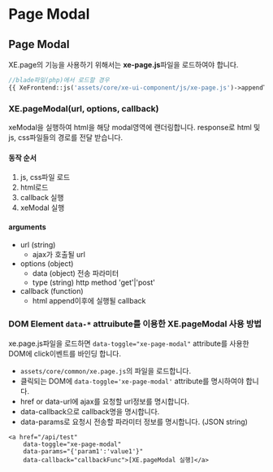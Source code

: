 # Page Modal

## Page Modal

XE.page의 기능을 사용하기 위해서는 **xe-page.js**파일을 로드하여야 합니다.

```php
//blade파일(php)에서 로드할 경우
{{ XeFrontend::js('assets/core/xe-ui-component/js/xe-page.js')->appendTo('body')->load() }}
```

### XE.pageModal\(url, options, callback\)

xeModal을 실행하여 html을 해당 modal영역에 랜더링합니다. response로 html 및 js, css파일들의 경로를 전달 받습니다.

#### 동작 순서

1. js, css파일 로드
2. html로드
3. callback 실행
4. xeModal 실행

#### arguments

* url \(string\)
  * ajax가 호출될 url
* options \(object\)
  * data \(object\) 전송 파라미터
  * type \(string\) http method 'get'\|'post'
* callback \(function\)
  * html append이후에 실행될 callback

### DOM Element `data-*` attruibute를 이용한 XE.pageModal 사용 방법

xe.page.js파일을 로드하면 `data-toggle="xe-page-modal"` attribute를 사용한 DOM에 click이벤트를 바인딩 합니다.

* `assets/core/common/xe.page.js`의 파일을 로드합니다.
* 클릭되는 DOM에 `data-toggle='xe-page-modal'` attribute를 명시하여야 합니다.
* href or data-url에 ajax를 요청할 url정보를 명시합니다.
* data-callback으로 callback명을 명시합니다.
* data-params로 요청시 전송할 파라미터 정보를 명시합니다. \(JSON string\)

```markup
<a href="/api/test" 
    data-toggle="xe-page-modal" 
    data-params="{'param1':'value1'}" 
    data-callback="callbackFunc">[XE.pageModal 실행]</a>
```

